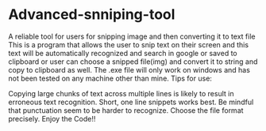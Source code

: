 # Advanced-snniping-tool
A reliable tool for users for snipping image and then converting it to text file This is a program that allows the user to snip text on their screen and this text will be automatically recognized and search in google or saved to clipboard or user can choose a snipped file(img) and convert it to string and copy to clipboard as well. The .exe file will only work on windows and has not been tested on any machine other than mine. Tips for use:

Copying large chunks of text across multiple lines is likely to result in erroneous text recognition. Short, one line snippets works best.
Be mindful that punctuation seem to be harder to recognize.
Choose the file format precisely. Enjoy the Code!!
